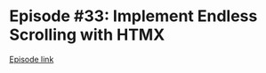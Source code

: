 # Episode #33: Implement Endless Scrolling with HTMX

[Episode link](https://www.codeheim.io/courses/Episode-33-Infinite-Scrolling-661d4921929b9332b6745d63)
